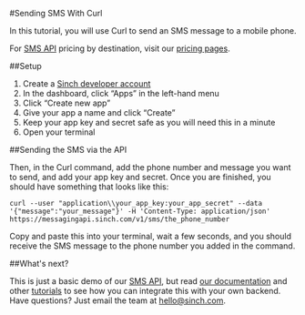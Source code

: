 #Sending SMS With Curl

In this tutorial, you will use Curl to send an SMS message to a mobile phone.

For [SMS API](https://www.sinch.com/products/sms-api/) pricing by destination, visit our [pricing pages](https://www.sinch.com/pricing/sms-prices/).

##Setup
1. Create a [Sinch developer account](https://www.sinch.com/dashboard/#/signup)
2. In the dashboard, click “Apps” in the left-hand menu
3. Click “Create new app”
4. Give your app a name and click “Create”
5. Keep your app key and secret safe as you will need this in a minute
6. Open your terminal

##Sending the SMS via the API

Then, in the Curl command, add the phone number and message you want to send, and add your app key and secret. Once you are finished, you should have something that looks like this:

````
curl --user "application\\your_app_key:your_app_secret" --data '{"message":"your_message"}' -H 'Content-Type: application/json' https://messagingapi.sinch.com/v1/sms/the_phone_number
````

Copy and paste this into your terminal, wait a few seconds, and you should receive the SMS message to the phone number you added in the command.

##What's next?

This is just a basic demo of our [SMS API](https://www.sinch.com/products/sms-api/), but read [our documentation](https://www.sinch.com/docs/) and other [tutorials](https://www.sinch.com/tutorials/) to see how you can integrate this with your own backend. Have questions? Just email the team at [hello@sinch.com](mailto:hello@sinch.com).
